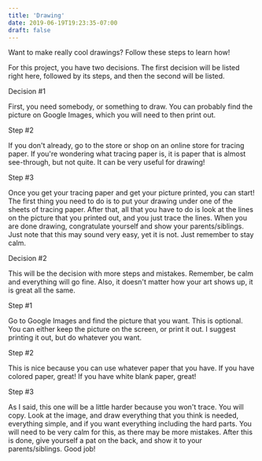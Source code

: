 ```yaml
---
title: 'Drawing'
date: 2019-06-19T19:23:35-07:00
draft: false
---
```


Want to make really cool drawings? Follow these steps to learn how!

For this project, you have two decisions. The first decision will be listed right here, followed by its steps, and then the second will be listed.

Decision #1

First, you need somebody, or something to draw. You can probably find the picture on Google Images, which you will need to then print out.

Step #2

If you don't already, go to the store or shop on an online store for tracing paper. If you're wondering what tracing paper is, it is paper that is almost see-through, but not quite. It can be very useful for drawing!

Step #3

Once you get your tracing paper and get your picture printed, you can start! The first thing you need to do is to put your drawing under one of the sheets of tracing paper. After that, all that you have to do is look at the lines on the picture that you printed out, and you just trace the lines. When you are done drawing, congratulate yourself and show your parents/siblings. Just note that this may sound very easy, yet it is not. Just remember to stay calm.

Decision #2

This will be the decision with more steps and mistakes. Remember, be calm and everything will go fine. Also, it doesn't matter how your art shows up, it is great all the same.

Step #1

Go to Google Images and find the picture that you want. This is optional. You can either keep the picture on the screen, or print it out. I suggest printing it out, but do whatever you want.

Step #2

This is nice because you can use whatever paper that you have. If you have colored paper, great! If you have white blank paper, great!

Step #3

As I said, this one will be a little harder because you won't trace. You will copy. Look at the image, and draw everything that you think is needed, everything simple, and if you want everything including the hard parts. You will need to be very calm for this, as there may be more mistakes. After this is done, give yourself a pat on the back, and show it to your parents/siblings. Good job!
